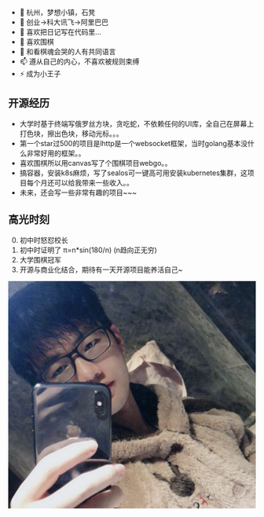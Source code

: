 - 🔭 杭州，梦想小镇，石凳
- 🌱 创业->科大讯飞->阿里巴巴
- 👯 喜欢把日记写在代码里...
- 🤔 喜欢围棋
- 💬 和看棋魂会哭的人有共同语言
- 📫 遵从自己的内心，不喜欢被规则束缚
- ⚡  成为小王子

## 开源经历

* 大学时基于终端写俄罗丝方块，贪吃蛇，不依赖任何的UI库，全自己在屏幕上打色块，擦出色块，移动光标。。。
* 第一个star过500的项目是lhttp是一个websocket框架，当时golang基本没什么非常好用的框架。。
* 喜欢围棋所以用canvas写了个围棋项目webgo。。
* 搞容器，安装k8s麻烦，写了sealos可一键高可用安装kubernetes集群，这项目每个月还可以给我带来一些收入。。
* 未来，还会写一些非常有趣的项目~~~

## 高光时刻

0. 初中时怒怼校长
1. 初中时证明了 π=n*sin(180/n) (n趋向正无穷)
2. 大学围棋冠军
3. 开源与商业化结合，期待有一天开源项目能养活自己~

![](https://github.com/fanux/fanux/blob/main/avatar.png?raw=true)

